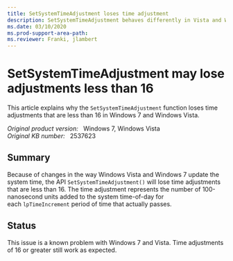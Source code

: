 ```yaml
---
title: SetSystemTimeAdjustment loses time adjustment
description: SetSystemTimeAdjustment behaves differently in Vista and Windows 7 than it did in XP.
ms.date: 03/10/2020
ms.prod-support-area-path:
ms.reviewer: Franki, jlambert
---
```

# SetSystemTimeAdjustment may lose adjustments less than 16

This article explains why the `SetSystemTimeAdjustment` function loses time adjustments that are less than 16 in Windows 7 and Windows Vista.

_Original product version:_ &nbsp; Windows 7, Windows Vista  
_Original KB number:_ &nbsp; 2537623

## Summary

Because of changes in the way Windows Vista and Windows 7 update the system time, the API `SetSystemTimeAdjustment()` will lose time adjustments that are less than 16. The time adjustment represents the number of 100-nanosecond units added to the system time-of-day for each `lpTimeIncrement` period of time that actually passes.

## Status

This issue is a known problem with Windows 7 and Vista. Time adjustments of 16 or greater still work as expected.
